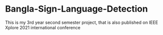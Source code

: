 # Bangla-Sign-Language-Detection
This is my 3rd year second semester project, that is also published on IEEE Xplore 2021 international conference
